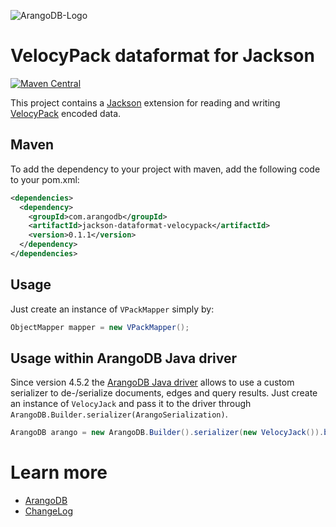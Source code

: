 ![ArangoDB-Logo](https://docs.arangodb.com/assets/arangodb_logo_2016_inverted.png)

# VelocyPack dataformat for Jackson

[![Maven Central](https://maven-badges.herokuapp.com/maven-central/com.arangodb/jackson-dataformat-velocypack/badge.svg)](https://maven-badges.herokuapp.com/maven-central/com.arangodb/jackson-dataformat-velocypack)

This project contains a [Jackson](https://github.com/FasterXML/jackson) extension for reading and writing [VelocyPack](https://github.com/arangodb/velocypack) encoded data.

## Maven

To add the dependency to your project with maven, add the following code to your pom.xml:

```XML
<dependencies>
  <dependency>
    <groupId>com.arangodb</groupId>
    <artifactId>jackson-dataformat-velocypack</artifactId>
    <version>0.1.1</version>
  </dependency>
</dependencies>
```

## Usage

Just create an instance of `VPackMapper` simply by:

```java
ObjectMapper mapper = new VPackMapper();
```

## Usage within ArangoDB Java driver

Since version 4.5.2 the [ArangoDB Java driver](https://github.com/arangodb/arangodb-java-driver) allows to use a custom serializer to de-/serialize documents, edges and query results. Just create an instance of `VelocyJack` and pass it to the driver through `ArangoDB.Builder.serializer(ArangoSerialization)`.

```java
ArangoDB arango = new ArangoDB.Builder().serializer(new VelocyJack()).build();
```

# Learn more

- [ArangoDB](https://www.arangodb.com/)
- [ChangeLog](ChangeLog.md)
